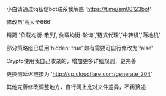 小白请通过tg私信bot联系我解惑 'https://t.me/sm00123bot'

修改自'高大全666'

精简 '负载均衡-散列','负载均衡-轮询','链式代理','中转机','落地机'

部分策略组已启用'hidden: true',如有需要可自行修改为'false'

Crypto使用我自己收录的，增加更多详细规则，更完善

更换测延迟链接为 'http://cp.cloudflare.com/generate_204'

其他完善修改调整地方，自行网上比对文件差异，不再赘述
